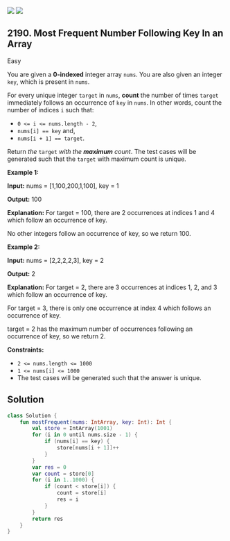 [![](https://img.shields.io/github/stars/javadev/LeetCode-in-Kotlin?label=Stars&style=flat-square)](https://github.com/javadev/LeetCode-in-Kotlin)
[![](https://img.shields.io/github/forks/javadev/LeetCode-in-Kotlin?label=Fork%20me%20on%20GitHub%20&style=flat-square)](https://github.com/javadev/LeetCode-in-Kotlin/fork)

## 2190\. Most Frequent Number Following Key In an Array

Easy

You are given a **0-indexed** integer array `nums`. You are also given an integer `key`, which is present in `nums`.

For every unique integer `target` in `nums`, **count** the number of times `target` immediately follows an occurrence of `key` in `nums`. In other words, count the number of indices `i` such that:

*   `0 <= i <= nums.length - 2`,
*   `nums[i] == key` and,
*   `nums[i + 1] == target`.

Return _the_ `target` _with the **maximum** count_. The test cases will be generated such that the `target` with maximum count is unique.

**Example 1:**

**Input:** nums = [1,100,200,1,100], key = 1

**Output:** 100

**Explanation:** For target = 100, there are 2 occurrences at indices 1 and 4 which follow an occurrence of key.

No other integers follow an occurrence of key, so we return 100. 

**Example 2:**

**Input:** nums = [2,2,2,2,3], key = 2

**Output:** 2

**Explanation:** For target = 2, there are 3 occurrences at indices 1, 2, and 3 which follow an occurrence of key.

For target = 3, there is only one occurrence at index 4 which follows an occurrence of key.

target = 2 has the maximum number of occurrences following an occurrence of key, so we return 2. 

**Constraints:**

*   `2 <= nums.length <= 1000`
*   `1 <= nums[i] <= 1000`
*   The test cases will be generated such that the answer is unique.

## Solution

```kotlin
class Solution {
    fun mostFrequent(nums: IntArray, key: Int): Int {
        val store = IntArray(1001)
        for (i in 0 until nums.size - 1) {
            if (nums[i] == key) {
                store[nums[i + 1]]++
            }
        }
        var res = 0
        var count = store[0]
        for (i in 1..1000) {
            if (count < store[i]) {
                count = store[i]
                res = i
            }
        }
        return res
    }
}
```